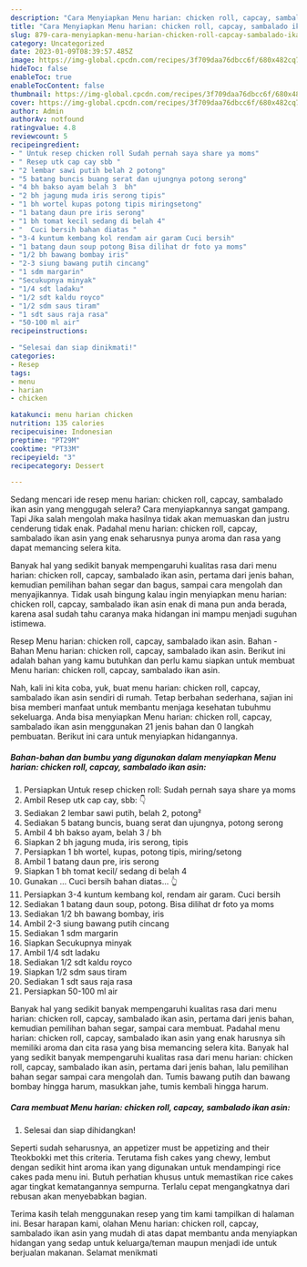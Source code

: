 ```yaml
---
description: "Cara Menyiapkan Menu harian: chicken roll, capcay, sambalado ikan asin, Enak Banget"
title: "Cara Menyiapkan Menu harian: chicken roll, capcay, sambalado ikan asin, Enak Banget"
slug: 879-cara-menyiapkan-menu-harian-chicken-roll-capcay-sambalado-ikan-asin-enak-banget
category: Uncategorized
date: 2023-01-09T08:39:57.485Z
image: https://img-global.cpcdn.com/recipes/3f709daa76dbcc6f/680x482cq70/menu-harian-chicken-roll-capcay-sambalado-ikan-asin-foto-resep-utama.jpg
hideToc: false
enableToc: true
enableTocContent: false
thumbnail: https://img-global.cpcdn.com/recipes/3f709daa76dbcc6f/680x482cq70/menu-harian-chicken-roll-capcay-sambalado-ikan-asin-foto-resep-utama.jpg
cover: https://img-global.cpcdn.com/recipes/3f709daa76dbcc6f/680x482cq70/menu-harian-chicken-roll-capcay-sambalado-ikan-asin-foto-resep-utama.jpg
author: Admin
authorAv: notfound
ratingvalue: 4.8
reviewcount: 5
recipeingredient:
- " Untuk resep chicken roll Sudah pernah saya share ya moms"
- " Resep utk cap cay sbb "
- "2 lembar sawi putih belah 2 potong"
- "5 batang buncis buang serat dan ujungnya potong serong"
- "4 bh bakso ayam belah 3  bh"
- "2 bh jagung muda iris serong tipis"
- "1 bh wortel kupas potong tipis miringsetong"
- "1 batang daun pre iris serong"
- "1 bh tomat kecil sedang di belah 4"
- "  Cuci bersih bahan diatas "
- "3-4 kuntum kembang kol rendam air garam Cuci bersih"
- "1 batang daun soup potong Bisa dilihat dr foto ya moms"
- "1/2 bh bawang bombay iris"
- "2-3 siung bawang putih cincang"
- "1 sdm margarin"
- "Secukupnya minyak"
- "1/4 sdt ladaku"
- "1/2 sdt kaldu royco"
- "1/2 sdm saus tiram"
- "1 sdt saus raja rasa"
- "50-100 ml air"
recipeinstructions:

- "Selesai dan siap dinikmati!"
categories:
- Resep
tags:
- menu
- harian
- chicken

katakunci: menu harian chicken 
nutrition: 135 calories
recipecuisine: Indonesian
preptime: "PT29M"
cooktime: "PT33M"
recipeyield: "3"
recipecategory: Dessert

---
```



Sedang mencari ide resep menu harian: chicken roll, capcay, sambalado ikan asin yang menggugah selera? Cara menyiapkannya sangat gampang. Tapi Jika salah mengolah maka hasilnya tidak akan memuaskan dan justru cenderung tidak enak. Padahal menu harian: chicken roll, capcay, sambalado ikan asin yang enak seharusnya punya aroma dan rasa yang dapat memancing selera kita.


Banyak hal yang sedikit banyak mempengaruhi kualitas rasa dari menu harian: chicken roll, capcay, sambalado ikan asin, pertama dari jenis bahan, kemudian pemilihan bahan segar dan bagus, sampai cara mengolah dan menyajikannya. Tidak usah bingung kalau ingin menyiapkan menu harian: chicken roll, capcay, sambalado ikan asin enak di mana pun anda berada, karena asal sudah tahu caranya maka hidangan ini mampu menjadi suguhan istimewa.

Resep Menu harian: chicken roll, capcay, sambalado ikan asin. Bahan - Bahan Menu harian: chicken roll, capcay, sambalado ikan asin. Berikut ini adalah bahan yang kamu butuhkan dan perlu kamu siapkan untuk membuat Menu harian: chicken roll, capcay, sambalado ikan asin.


Nah, kali ini kita coba, yuk, buat menu harian: chicken roll, capcay, sambalado ikan asin sendiri di rumah. Tetap berbahan sederhana, sajian ini bisa memberi manfaat untuk membantu menjaga kesehatan tubuhmu sekeluarga. Anda bisa menyiapkan Menu harian: chicken roll, capcay, sambalado ikan asin menggunakan 21 jenis bahan dan 0 langkah pembuatan. Berikut ini cara untuk menyiapkan hidangannya.

<!--inarticleads1-->

##### Bahan-bahan dan bumbu yang digunakan dalam menyiapkan Menu harian: chicken roll, capcay, sambalado ikan asin:

1. Persiapkan  Untuk resep chicken roll: Sudah pernah saya share ya moms
1. Ambil  Resep utk cap cay, sbb: 👇
1. Sediakan 2 lembar sawi putih, belah 2, potong²
1. Sediakan 5 batang buncis, buang serat dan ujungnya, potong serong
1. Ambil 4 bh bakso ayam, belah 3 / bh
1. Siapkan 2 bh jagung muda, iris serong, tipis
1. Persiapkan 1 bh wortel, kupas, potong tipis, miring/setong
1. Ambil 1 batang daun pre, iris serong
1. Siapkan 1 bh tomat kecil/ sedang di belah 4
1. Gunakan  ... Cuci bersih bahan diatas... 👆
1. Persiapkan 3-4 kuntum kembang kol, rendam air garam. Cuci bersih
1. Sediakan 1 batang daun soup, potong. Bisa dilihat dr foto ya moms
1. Sediakan 1/2 bh bawang bombay, iris
1. Ambil 2-3 siung bawang putih cincang
1. Sediakan 1 sdm margarin
1. Siapkan Secukupnya minyak
1. Ambil 1/4 sdt ladaku
1. Sediakan 1/2 sdt kaldu royco
1. Siapkan 1/2 sdm saus tiram
1. Sediakan 1 sdt saus raja rasa
1. Persiapkan 50-100 ml air


Banyak hal yang sedikit banyak mempengaruhi kualitas rasa dari menu harian: chicken roll, capcay, sambalado ikan asin, pertama dari jenis bahan, kemudian pemilihan bahan segar, sampai cara membuat. Padahal menu harian: chicken roll, capcay, sambalado ikan asin yang enak harusnya sih memiliki aroma dan cita rasa yang bisa memancing selera kita. Banyak hal yang sedikit banyak mempengaruhi kualitas rasa dari menu harian: chicken roll, capcay, sambalado ikan asin, pertama dari jenis bahan, lalu pemilihan bahan segar sampai cara mengolah dan. Tumis bawang putih dan bawang bombay hingga harum, masukkan jahe, tumis kembali hingga harum. 

<!--inarticleads2-->

##### Cara membuat Menu harian: chicken roll, capcay, sambalado ikan asin:


1. Selesai dan siap dihidangkan!

Seperti sudah seharusnya, an appetizer must be appetizing and their Tteokbokki met this criteria. Terutama fish cakes yang chewy, lembut dengan sedikit hint aroma ikan yang digunakan untuk mendampingi rice cakes pada menu ini. Butuh perhatian khusus untuk memastikan rice cakes agar tingkat kematangannya sempurna. Terlalu cepat mengangkatnya dari rebusan akan menyebabkan bagian. 

Terima kasih telah menggunakan resep yang tim kami tampilkan di halaman ini. Besar harapan kami, olahan Menu harian: chicken roll, capcay, sambalado ikan asin yang mudah di atas dapat membantu anda menyiapkan hidangan yang sedap untuk keluarga/teman maupun menjadi ide untuk berjualan makanan. Selamat menikmati
